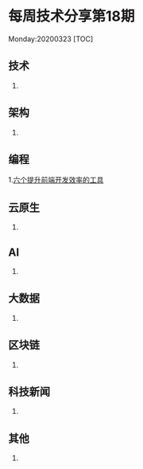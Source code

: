 # 每周技术分享第18期
Monday:20200323
[TOC]


## 技术

1.  



## 架构

1.



## 编程

1.[六个提升前端开发效率的工具](https://www.infoq.cn/article/LAtq1JpE5XNAvC2tx0uu)



## 云原生

1.



## AI

1.



## 大数据

1. 


## 区块链

1.



## 科技新闻

1.



## 其他

1.


